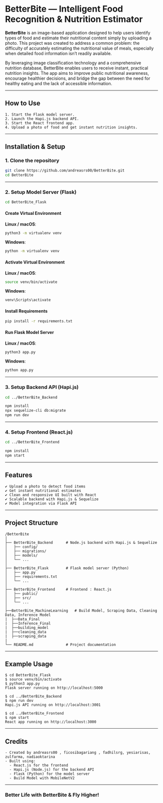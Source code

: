 # BetterBite — Intelligent Food Recognition & Nutrition Estimator

**BetterBite** is an image-based application designed to help users identify types of food and estimate their nutritional content simply by uploading a photo. This project was created to address a common problem: the difficulty of accurately estimating the nutritional value of meals, especially when detailed food information isn’t readily available.

By leveraging image classification technology and a comprehensive nutrition database, BetterBite enables users to receive instant, practical nutrition insights. The app aims to improve public nutritional awareness, encourage healthier decisions, and bridge the gap between the need for healthy eating and the lack of accessible information.

---

## How to Use

```
1. Start the Flask model server.
2. Launch the Hapi.js backend API.
3. Start the React frontend app.
4. Upload a photo of food and get instant nutrition insights.
```

---

## Installation & Setup

### 1. **Clone the repository**

```sh
git clone https://github.com/andreasrs00/BetterBite.git
cd BetterBite
```

---

### 2. **Setup Model Server (Flask)**

```sh
cd BetterBite_Flask
```

#### Create Virtual Environment

**Linux / macOS**:
```sh
python3 -m virtualenv venv
```

**Windows**:
```sh
python -m virtualenv venv
```

#### Activate Virtual Environment

**Linux / macOS**:
```sh
source venv/bin/activate
```

**Windows**:
```sh
venv\Scripts\activate
```

#### Install Requirements

```sh
pip install -r requirements.txt
```

#### Run Flask Model Server

**Linux / macOS**:
```sh
python3 app.py
```

**Windows**:
```sh
python app.py
```

---

### 3. **Setup Backend API (Hapi.js)**

```sh
cd ../BetterBite_Backend
```

```sh
npm install
npx sequelize-cli db:migrate
npm run dev
```

---

### 4. **Setup Frontend (React.js)**

```sh
cd ../BetterBite_Frontend
```

```sh
npm install
npm start
```

---

## Features

```
✔ Upload a photo to detect food items  
✔ Get instant nutritional estimates  
✔ Clean and responsive UI built with React  
✔ Scalable backend with Hapi.js & Sequelize  
✔ Model integration via Flask API  
```

---

## Project Structure

```
/BetterBite
│
├── BetterBite_Backend      # Node.js backend with Hapi.js & Sequelize
│   ├── config/
│   ├── migrations/
│   ├── models/
│   └── ...
│
├── BetterBite_Flask        # Flask model server (Python)
│   ├── app.py
│   ├── requirements.txt
│   └── ...
│
├── BetterBite_Frontend     # Frontend : React.js 
│   ├── public/
│   ├── src/
│   └── ...
│
├──BetterBite_MachineLearning   # Build Model, Scraping Data, Cleaning Data, Inference Model
|  ├──Data_Final
|  ├──Inference_Final
|  ├──building_model
|  ├──cleaning_data
|  ├──scraping_data
|
└── README.md               # Project documentation
```

---

## Example Usage

```
$ cd BetterBite_Flask
$ source venv/bin/activate
$ python3 app.py
Flask server running on http://localhost:5000

$ cd ../BetterBite_Backend
$ npm run dev
Hapi.js API running on http://localhost:3001

$ cd ../BetterBite_Frontend
$ npm start
React app running on http://localhost:3000
```

---


## Credits

```
- Created by andreasrs00 , ficosibagariang , fadhilsrg, yesiarisas, zulfarma, nadiaoktarina
- Built using:
  - React.js for the frontend   
  - Hapi.js (Node.js) for the backend API  
  - Flask (Python) for the model server
  - Build Model with MobileNetV2 
```

---

### Better Life with BetterBite & Fly Higher!
